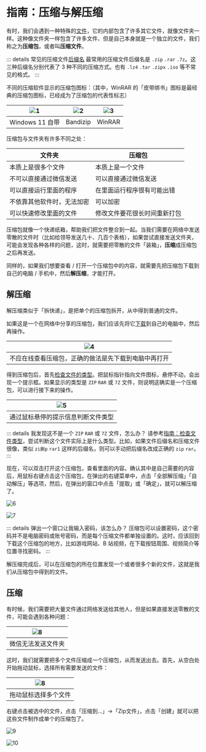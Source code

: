 # 指南：压缩与解压缩

有时，我们会遇到一种特殊的[文件](/concept/file)，它的内部包含了许多其它文件，就像文件夹一样。这种像文件夹一样包含了许多文件、但是自己本身就是一个独立的文件，我们称之为**压缩包**，或者叫**压缩文件**。

::: details 常见的压缩文件[后缀名](/concept/file_extension)
最常用的压缩文件后缀名是 ```.zip``` ```.rar``` ```.7z```。这三种后缀名分别代表了 3 种不同的压缩方式。也有 ```.lz4``` ```.tar``` ```.zipx``` ```.iso``` 等不常见的格式。
:::

不同的压缩软件显示的压缩包图标：（其中，WinRAR 的「皮带绑书」图标是最经典的压缩包图标，已经成为了压缩包的代表性标志）

| ![1](/pic/windows_explorer_zip_icon.png) | ![2](/pic/bandizip_zip_icon.png) | ![3](/pic/winrar_zip_icon.png) |
|:----:|:------:|:------:|
| Windows 11 自带 | Bandizip| WinRAR|

压缩包与文件夹有许多不同之处：

| 文件夹           | 压缩包            |
| ------------- | -------------- |
| 本质上是很多个文件     | 本质上是一个文件       |
| 不可以直接通过微信发送   | 可以直接通过微信发送     |
| 可以直接运行里面的程序   | 在里面运行程序很有可能出错  |
| 不依靠其他软件时，无法加密 | 可以加密           |
| 可以快速修改里面的文件   | 修改文件要花很长时间重新打包 |

压缩包就像一个快递纸箱，帮助我们把文件整合到一起。当我们需要在网络中发送零散的文件时（比如给领导发送几十、几百个表格），如果尝试直接发送文件夹，可能会发现各种各样的问题，这时，就需要把零散的文件「装箱」，**压缩**成压缩包之后再发送。

同样的，如果我们想要查看 / 打开一个压缩包中的内容，就需要先把压缩包下载到自己的电脑 / 手机中，然后**解压缩**，才能打开。

## 解压缩

解压缩类似于「拆快递」，是把单个的压缩包拆开，从中得到普通的文件。

如果这是一个在网络中分享的压缩包，我们应该先将它[下载](/tutorial/download)到自己的电脑中，然后再操作。

| ![4](/pic/do_not_extract_online.png) |
|:------------------------------------:|
| 不应在线查看压缩包，正确的做法是先下载到电脑中再打开|

得到压缩包后，首先[检查文件的类型](/tutorial/check_file_type)。把鼠标指针指向文件图标，悬停不动，会出现一个提示框。如果显示的类型是 ```ZIP``` ```RAR``` 或 ```7Z``` 文件，则说明这确实是一个压缩包，可以进行接下来的操作。

| ![5](/pic/check_file_type.png) |
|:------------------------------:|
| 通过鼠标悬停的提示信息判断文件类型|

::: details 我发现这不是一个 ```ZIP``` ```RAR``` 或 ```7Z``` 文件，怎么办？
请参考[指南：检查文件类型](/tutorial/check_file_type)，尝试判断这个文件实际上是什么类型。比如，如果文件后缀名和压缩文件很像，类似 ```zi删p``` ```rar1``` 这样的后缀名，则可以手动把后缀名改成正确的 ```zip``` ```rar```。
:::

现在，可以双击打开这个压缩包，查看里面的内容。确认其中是自己需要的内容后，用鼠标右键点击这个压缩包，在弹出的右键菜单中，点击「全部解压缩」「自动解压」等选项，然后，在弹出的窗口中点击「提取」或「确定」，就可以解压缩了。

![6](/pic/unzip_all.png)

![7](/pic/unzip_folder.png)

::: details 弹出一个窗口让我输入密码，该怎么办？
压缩包可以设置密码，这个密码并不是电脑密码或账号密码，而是每个压缩文件都单独设置的。这时，应该回到下载这个压缩包的地方，比如游戏网站、B 站视频，在下载按钮周围、视频简介等位置寻找密码。
:::

解压缩完成后，可以在压缩包的所在位置发现一个或者很多个新的文件，这就是我们从压缩包中得到的文件。

## 压缩

有时候，我们需要把大量文件通过网络发送给其他人，但是如果直接发送零散的文件，可能会遇到各种问题：

|![8](/pic/weixin_unsupport_folder.png)|
|:------------------------------:|
| 微信无法发送文件夹|

这时，我们就需要把多个文件压缩成一个压缩包，从而发送出去。首先，从空白处开始拖动鼠标，选择所有需要发送的文件：

|![8](/pic/select_multiple_file.png)|
|:------------------------------:|
| 拖动鼠标选择多个文件|

右键点击被选中的文件，点击「压缩到...」→「Zip文件」，点击「创建」就可以把这些文件制作成单个的压缩包了。

![9](/pic/compress_to_zip.png)

![10](/pic/confirm_compress.png)
